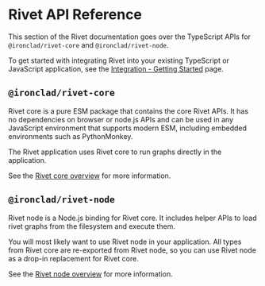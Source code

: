 # Rivet API Reference

This section of the Rivet documentation goes over the TypeScript APIs for `@ironclad/rivet-core` and `@ironclad/rivet-node`.

To get started with integrating Rivet into your existing TypeScript or JavaScript application, see the [Integration - Getting Started](./api-reference/getting-started-integration.mdx) page.

## `@ironclad/rivet-core`

Rivet core is a pure ESM package that contains the core Rivet APIs. It has no dependencies on browser or node.js APIs and can be used in any JavaScript environment that supports modern ESM, including embedded environments such as PythonMonkey.

The Rivet application uses Rivet core to run graphs directly in the application.

See the [Rivet core overview](./api-reference/core/overview.mdx) for more information.

## `@ironclad/rivet-node`

Rivet node is a Node.js binding for Rivet core. It includes helper APIs to load rivet graphs from the filesystem and execute them.

You will most likely want to use Rivet node in your application. All types from Rivet core are re-exported from Rivet node, so you can use Rivet node as a drop-in replacement for Rivet core.

See the [Rivet node overview](./api-reference/node/overview.mdx) for more information.
